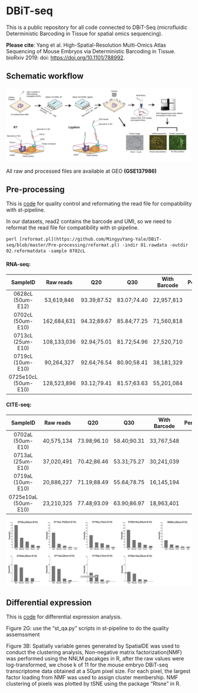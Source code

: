 # DBiT-seq

This is a public repository for all code connected to DBiT-Seq (microfluidic Deterministic Barcoding in Tissue for spatial omics sequencing).

**Please cite**: Yang et al. High-Spatial-Resolution Multi-Omics Atlas Sequencing of Mouse Embryos via Deterministic Barcoding in Tissue. bioRxiv 2019: doi: https://doi.org/10.1101/788992.

## Schematic workflow

<p><img src="https://github.com/MingyuYang-Yale/DBiT-seq/blob/master/workflow.png" alt="foo bar" title="train &amp; tracks" /></p>

All raw and processed files are available at GEO **(GSE137986)**

## Pre-processing
This is [code](https://github.com/MingyuYang-Yale/DBiT-seq/tree/master/Pre-processing) for quality control and reformating the read file for compatibility with st-pipeline.

In our datasets, read2 contains the barcode and UMI, so we need to reformat the read file for compatibility with st-pipeline.
```
perl [reformat.pl](https://github.com/MingyuYang-Yale/DBiT-seq/blob/master/Pre-processing/reformat.pl) -indir 01.rawdata -outdir 02.reformatdata -sample 0702cL
```
#### RNA-seq:
|SampleID | Raw reads  | Q20 | Q30| With Barcode | Percentage(%)|
| :---: | :---: | :---: | :---: | :---: | :---:   |
| 0628cL (50um-E12)  | 53,619,846 | 93.39;87.52 | 83.07;74.40|22,957,813|42.82|
| 0702cL (50um-E10) | 162,684,631  |94.32;89.67|85.84;77.25|71,560,818|43.99|
| 0713cL (25um-E10) | 108,133,036| 92.94;75.01| 81.72;54.96 | 27,520,710 | 25.45|
| 0719cL (10um-E10) | 90,264,327 | 92.64;76.54 | 80.90;58.41 | 38,181,329| 42.30 |
| 0725e10cL (50um-E10) | 128,523,896 | 93.12;79.41 | 81.57;63.63 | 55,201,084 | 42.95 |

#### CITE-seq:
|SampleID | Raw reads  | Q20 | Q30| With Barcode | Percentage(%)|
| :---: | :---: | :---: | :---: | :---: | :---:   |
|0702aL (50um-E10)|40,575,134|73.98;96.10|58.40;90.31|33,767,548|83.22|
|0713aL (25um-E10)|37,020,491|70.42;86.46|53.31;75.27|30,241,039|81.69|
|0719aL (10um-E10)|20,886,227|71.19;88.49|55.64;78.75|16,145,194|77.30|
|0725e10aL (50um-E10)|23,210,325|77.48;93.09|63.90;86.97|18,963,401|81.7|


<p><img src="https://github.com/MingyuYang-Yale/DBiT-seq/blob/master/Pre-processing/QC.png" alt="foo bar" title="train &amp; tracks" /></p>

## Differential expression
This is [code](https://github.com/MingyuYang-Yale/DBiT-seq/tree/master/Differential%20expression) for differential expression analysis.

Figure 2G: use the “st_qa.py” scripts in st-pipeline to do the quality assemssment

Figure 3B: Spatially variable genes generated by SpatialDE was used to conduct the clustering analysis, Non-negative matrix factorization(NMF) was performed using the NNLM pacakges in R, after the raw values were log-transformed, we chose k of 11 for the mouse embryo DBiT-seq transcriptome data obtained at a 50μm pixel size. For each pixel, the largest factor loading from NMF was used to assign cluster membership. NMF clustering of pixels was plotted by tSNE using the package “Rtsne” in R. 

